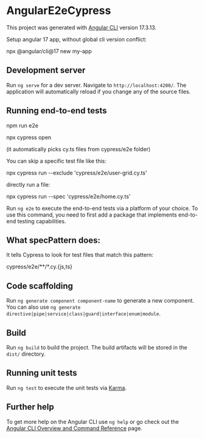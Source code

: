 # AngularE2eCypress

This project was generated with [Angular CLI](https://github.com/angular/angular-cli) version 17.3.13.

Setup angular 17 app, without global cli version conflict:

npx @angular/cli@17 new my-app

## Development server

Run `ng serve` for a dev server. Navigate to `http://localhost:4200/`. The application will automatically reload if you change any of the source files.

## Running end-to-end tests

npm run e2e 

npx cypress open

(it automatically picks cy.ts files from cypress/e2e folder)

You can skip a specific test file like this:

npx cypress run --exclude 'cypress/e2e/user-grid.cy.ts'

directly run a file:

npx cypress run --spec 'cypress/e2e/home.cy.ts'


Run `ng e2e` to execute the end-to-end tests via a platform of your choice. To use this command, you need to first add a package that implements end-to-end testing capabilities.

## What specPattern does:

It tells Cypress to look for test files that match this pattern:

cypress/e2e/**/*.cy.{js,ts}



## Code scaffolding

Run `ng generate component component-name` to generate a new component. You can also use `ng generate directive|pipe|service|class|guard|interface|enum|module`.

## Build

Run `ng build` to build the project. The build artifacts will be stored in the `dist/` directory.

## Running unit tests

Run `ng test` to execute the unit tests via [Karma](https://karma-runner.github.io).


## Further help

To get more help on the Angular CLI use `ng help` or go check out the [Angular CLI Overview and Command Reference](https://angular.io/cli) page.
